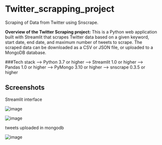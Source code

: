 # Twitter_scrapping_project
Scraping of Data from Twitter using Snscrape.

**Overview of the Twitter Scraping project:**
This is a Python web application built with Streamlit that scrapes Twitter data based on a given keyword, start date, end date, and maximum number of tweets to scrape. The scraped data can be downloaded as a CSV or JSON file, or uploaded to a MongoDB database.

###Tech stack
--> Python 3.7 or higher
--> Streamlit 1.0 or higher
--> Pandas 1.0 or higher
--> PyMongo 3.10 or higher
--> snscrape 0.3.5 or higher

## Screenshots
Streamlit interface

![image](https://user-images.githubusercontent.com/72925437/229354083-2eb411b3-e16f-4e8a-8098-dc934f5d39d8.png)


![image](https://user-images.githubusercontent.com/72925437/229354131-9a1408fa-a1e7-4cc9-b635-fb75c95de9b3.png)

tweets uploaded in mongodb

![image](https://user-images.githubusercontent.com/72925437/229354153-4bccb6b4-6923-499b-ac91-08fdc818b915.png)


